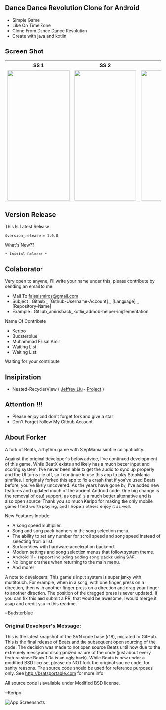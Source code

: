 ## Dance Dance Revolution Clone for Android
- Simple Game
- Like On Time Zone
- Clone From Dance Dance Revolution
- Create with java and kotlin

## Screen Shot

<table>

<tr>
    <th>SS 1</th>
    <th>SS 2</th>
    <th>SS 3</th>
</tr>

<tr>
    <td><img width="200px" height="420px" src="https://amirisback.github.io/dance-dance-revolution-clone-android/docs/image/ss_1.jpeg"></td>
    <td><img width="200px" height="420px" src="https://amirisback.github.io/dance-dance-revolution-clone-android/docs/image/ss_2.jpeg"></td>
    <td><img width="200px" height="420px" src="https://amirisback.github.io/dance-dance-revolution-clone-android/docs/image/ss_3.jpeg"></td>
</tr>

</table>

## Version Release
This Is Latest Release

    $version_release = 1.0.0

What's New??

    * Initial Release *


## Colaborator
Very open to anyone, I'll write your name under this, please contribute by sending an email to me

- Mail To faisalamircs@gmail.com
- Subject : Github _ [Github-Username-Account] _ [Language] _ [Repository-Name]
- Example : Github_amirisback_kotlin_admob-helper-implementation

Name Of Contribute
- Keripo
- Budsterblue
- Muhammad Faisal Amir
- Waiting List
- Waiting List

Waiting for your contribute

## Insipiration
- Nested-RecyclerView ( [Jeffrey Liu](https://github.com/jeffreyliu8) - [Project](https://github.com/jeffreyliu8/Nested-RecyclerView) )

## Attention !!!
- Please enjoy and don't forget fork and give a star
- Don't Forget Follow My Github Account

## About Forker

A fork of Beats, a rhythm game with StepMania simfile compatibility.

Against the original developer's below advice, I've continued development of this game. While BeatX exists and likely has a much better input and scoring system, I've never been able to get the audio to sync up properly and the UI turns me off, so I continue to use this app to play StepMania simfiles. I originally forked this app to fix a crash that if you've used Beats before, you've likely uncovered. As the years have gone by, I've added new features and updated much of the ancient Android code. One big change is the removal of osu! support, as opsu! is a much better alternative and is also open source. Thank you so much Keripo for making the only mobile game I find worth playing, and I hope a others enjoy it as well.

New Features Include:
  - A song speed multiplier.
  - Song and song pack banners in the song selection menu.
  - The ability to set any number for scroll speed and song speed instead of selecting from a list.
  - SurfaceView with hardware acceleration backend.
  - Modern settings and song selection menus that follow system theme.
  - Android 11+ support including adding song packs using SAF.
  - No longer crashes when returning to the main menu.
  - And more!

A note to developers: This game's input system is super janky with multitouch. For example, when in a song, with one finger, press on a direction, then with another finger press on a direction and drag your finger to another direction. The position of the dragged press is never updated. If you can fix this and submit a PR, that would be awesome. I would merge it asap and credit you in this readme.

~Budsterblue


### Original Developer's Message:

This is the latest snapshot of the SVN code base (r18), migrated to GitHub.
This is the final release of Beats and the subsequent open sourcing of the code. The decision was made to not open source Beats until now due to the extremely messy and disorganized nature of the code (just about every feature since Beats 1.0a is an ugly hack). While Beats is now under a modified BSD license, please do NOT fork the original source code, for sanity reasons. The source code should be used for reference purposes only.
See http://beatsportable.com for more info

All source code is available under Modified BSD license.

~Keripo

![App Screenshots](https://amirisback.github.io/frogo-recycler-view/docs/image/mad_score.png?raw=true)